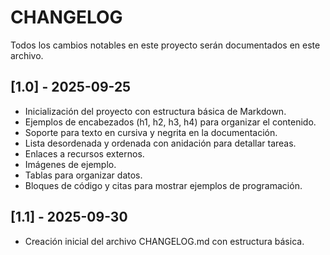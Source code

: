 # CHANGELOG 
Todos los cambios notables en este proyecto serán documentados en este archivo.


## [1.0] - 2025-09-25

- Inicialización del proyecto con estructura básica de Markdown.
- Ejemplos de encabezados (h1, h2, h3, h4) para organizar el contenido.
- Soporte para texto en cursiva y negrita en la documentación.
- Lista desordenada y ordenada con anidación para detallar tareas.
- Enlaces a recursos externos.
- Imágenes de ejemplo.
- Tablas para organizar datos.
- Bloques de código y citas para mostrar ejemplos de programación. 



## [1.1] - 2025-09-30

- Creación inicial del archivo CHANGELOG.md con estructura básica.
